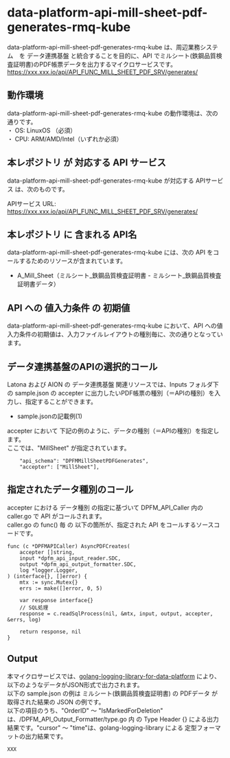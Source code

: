# data-platform-api-mill-sheet-pdf-generates-rmq-kube

data-platform-api-mill-sheet-pdf-generates-rmq-kube は、周辺業務システム　を データ連携基盤 と統合することを目的に、API でミルシート(鉄鋼品質検査証明書)のPDF帳票データを出力するマイクロサービスです。  
https://xxx.xxx.io/api/API_FUNC_MILL_SHEET_PDF_SRV/generates/

## 動作環境

data-platform-api-mill-sheet-pdf-generates-rmq-kube の動作環境は、次の通りです。  
・ OS: LinuxOS （必須）  
・ CPU: ARM/AMD/Intel（いずれか必須）  


## 本レポジトリ が 対応する API サービス
data-platform-api-mill-sheet-pdf-generates-rmq-kube が対応する APIサービス は、次のものです。

APIサービス URL: https://xxx.xxx.io/api/API_FUNC_MILL_SHEET_PDF_SRV/generates/

## 本レポジトリ に 含まれる API名
data-platform-api-mill-sheet-pdf-generates-rmq-kube には、次の API をコールするためのリソースが含まれています。  

* A_Mill_Sheet（ミルシート_鉄鋼品質検査証明書 - ミルシート_鉄鋼品質検査証明書データ）

## API への 値入力条件 の 初期値
data-platform-api-mill-sheet-pdf-generates-rmq-kube において、API への値入力条件の初期値は、入力ファイルレイアウトの種別毎に、次の通りとなっています。  

## データ連携基盤のAPIの選択的コール

Latona および AION の データ連携基盤 関連リソースでは、Inputs フォルダ下の sample.json の accepter に出力したいPDF帳票の種別（＝APIの種別）を入力し、指定することができます。   

* sample.jsonの記載例(1)  

accepter において 下記の例のように、データの種別（＝APIの種別）を指定します。  
ここでは、"MillSheet" が指定されています。    
  
```
	"api_schema": "DPFMMillSheetPDFGenerates",
	"accepter": ["MillSheet"],
```

## 指定されたデータ種別のコール

accepter における データ種別 の指定に基づいて DPFM_API_Caller 内の caller.go で API がコールされます。  
caller.go の func() 毎 の 以下の箇所が、指定された API をコールするソースコードです。  

```
func (c *DPFMAPICaller) AsyncPDFCreates(
	accepter []string,
	input *dpfm_api_input_reader.SDC,
	output *dpfm_api_output_formatter.SDC,
	log *logger.Logger,
) (interface{}, []error) {
	mtx := sync.Mutex{}
	errs := make([]error, 0, 5)

	var response interface{}
	// SQL処理
	response = c.readSqlProcess(nil, &mtx, input, output, accepter, &errs, log)

	return response, nil
}
```

## Output  
本マイクロサービスでは、[golang-logging-library-for-data-platform](https://github.com/latonaio/golang-logging-library-for-data-platform) により、以下のようなデータがJSON形式で出力されます。  
以下の sample.json の例は ミルシート(鉄鋼品質検査証明書) の PDFデータ が取得された結果の JSON の例です。  
以下の項目のうち、"OrderID" ～ "IsMarkedForDeletion" は、/DPFM_API_Output_Formatter/type.go 内 の Type Header {} による出力結果です。"cursor" ～ "time"は、golang-logging-library による 定型フォーマットの出力結果です。  

```
XXX
```
